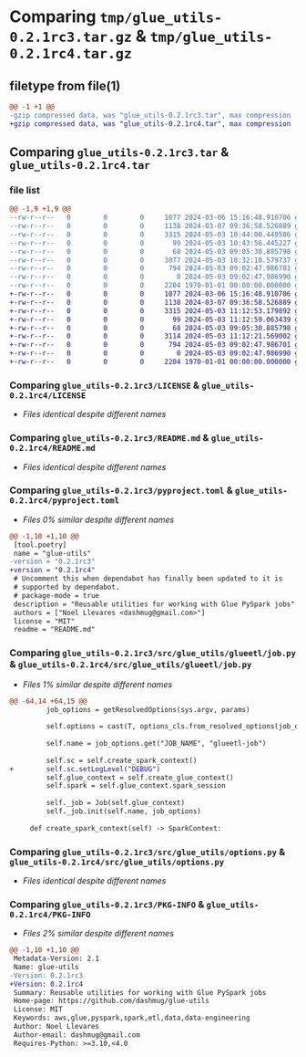 # Comparing `tmp/glue_utils-0.2.1rc3.tar.gz` & `tmp/glue_utils-0.2.1rc4.tar.gz`

## filetype from file(1)

```diff
@@ -1 +1 @@
-gzip compressed data, was "glue_utils-0.2.1rc3.tar", max compression
+gzip compressed data, was "glue_utils-0.2.1rc4.tar", max compression
```

## Comparing `glue_utils-0.2.1rc3.tar` & `glue_utils-0.2.1rc4.tar`

### file list

```diff
@@ -1,9 +1,9 @@
--rw-r--r--   0        0        0     1077 2024-03-06 15:16:48.910706 glue_utils-0.2.1rc3/LICENSE
--rw-r--r--   0        0        0     1138 2024-03-07 09:36:58.526889 glue_utils-0.2.1rc3/README.md
--rw-r--r--   0        0        0     3315 2024-05-03 10:44:00.449586 glue_utils-0.2.1rc3/pyproject.toml
--rw-r--r--   0        0        0       99 2024-05-03 10:43:56.445227 glue_utils-0.2.1rc3/src/glue_utils/__init__.py
--rw-r--r--   0        0        0       68 2024-05-03 09:05:30.885798 glue_utils-0.2.1rc3/src/glue_utils/glueetl/__init__.py
--rw-r--r--   0        0        0     3077 2024-05-03 10:32:18.579737 glue_utils-0.2.1rc3/src/glue_utils/glueetl/job.py
--rw-r--r--   0        0        0      794 2024-05-03 09:02:47.986701 glue_utils-0.2.1rc3/src/glue_utils/options.py
--rw-r--r--   0        0        0        0 2024-05-03 09:02:47.986990 glue_utils-0.2.1rc3/src/glue_utils/py.typed
--rw-r--r--   0        0        0     2204 1970-01-01 00:00:00.000000 glue_utils-0.2.1rc3/PKG-INFO
+-rw-r--r--   0        0        0     1077 2024-03-06 15:16:48.910706 glue_utils-0.2.1rc4/LICENSE
+-rw-r--r--   0        0        0     1138 2024-03-07 09:36:58.526889 glue_utils-0.2.1rc4/README.md
+-rw-r--r--   0        0        0     3315 2024-05-03 11:12:53.179892 glue_utils-0.2.1rc4/pyproject.toml
+-rw-r--r--   0        0        0       99 2024-05-03 11:12:59.063439 glue_utils-0.2.1rc4/src/glue_utils/__init__.py
+-rw-r--r--   0        0        0       68 2024-05-03 09:05:30.885798 glue_utils-0.2.1rc4/src/glue_utils/glueetl/__init__.py
+-rw-r--r--   0        0        0     3114 2024-05-03 11:12:21.569002 glue_utils-0.2.1rc4/src/glue_utils/glueetl/job.py
+-rw-r--r--   0        0        0      794 2024-05-03 09:02:47.986701 glue_utils-0.2.1rc4/src/glue_utils/options.py
+-rw-r--r--   0        0        0        0 2024-05-03 09:02:47.986990 glue_utils-0.2.1rc4/src/glue_utils/py.typed
+-rw-r--r--   0        0        0     2204 1970-01-01 00:00:00.000000 glue_utils-0.2.1rc4/PKG-INFO
```

### Comparing `glue_utils-0.2.1rc3/LICENSE` & `glue_utils-0.2.1rc4/LICENSE`

 * *Files identical despite different names*

### Comparing `glue_utils-0.2.1rc3/README.md` & `glue_utils-0.2.1rc4/README.md`

 * *Files identical despite different names*

### Comparing `glue_utils-0.2.1rc3/pyproject.toml` & `glue_utils-0.2.1rc4/pyproject.toml`

 * *Files 0% similar despite different names*

```diff
@@ -1,10 +1,10 @@
 [tool.poetry]
 name = "glue-utils"
-version = "0.2.1rc3"
+version = "0.2.1rc4"
 # Uncomment this when dependabot has finally been updated to it is 
 # supported by dependabot.
 # package-mode = true
 description = "Reusable utilities for working with Glue PySpark jobs"
 authors = ["Noel Llevares <dashmug@gmail.com>"]
 license = "MIT"
 readme = "README.md"
```

### Comparing `glue_utils-0.2.1rc3/src/glue_utils/glueetl/job.py` & `glue_utils-0.2.1rc4/src/glue_utils/glueetl/job.py`

 * *Files 1% similar despite different names*

```diff
@@ -64,14 +64,15 @@
         job_options = getResolvedOptions(sys.argv, params)
 
         self.options = cast(T, options_cls.from_resolved_options(job_options))
 
         self.name = job_options.get("JOB_NAME", "glueetl-job")
 
         self.sc = self.create_spark_context()
+        self.sc.setLogLevel("DEBUG")
         self.glue_context = self.create_glue_context()
         self.spark = self.glue_context.spark_session
 
         self._job = Job(self.glue_context)
         self._job.init(self.name, job_options)
 
     def create_spark_context(self) -> SparkContext:
```

### Comparing `glue_utils-0.2.1rc3/src/glue_utils/options.py` & `glue_utils-0.2.1rc4/src/glue_utils/options.py`

 * *Files identical despite different names*

### Comparing `glue_utils-0.2.1rc3/PKG-INFO` & `glue_utils-0.2.1rc4/PKG-INFO`

 * *Files 2% similar despite different names*

```diff
@@ -1,10 +1,10 @@
 Metadata-Version: 2.1
 Name: glue-utils
-Version: 0.2.1rc3
+Version: 0.2.1rc4
 Summary: Reusable utilities for working with Glue PySpark jobs
 Home-page: https://github.com/dashmug/glue-utils
 License: MIT
 Keywords: aws,glue,pyspark,spark,etl,data,data-engineering
 Author: Noel Llevares
 Author-email: dashmug@gmail.com
 Requires-Python: >=3.10,<4.0
```

